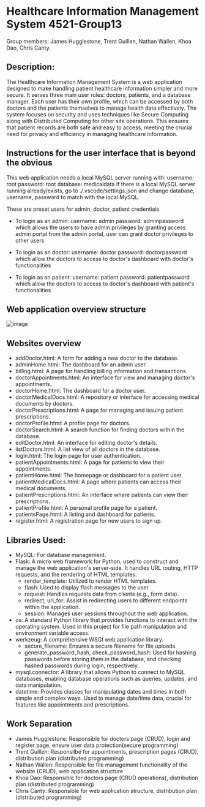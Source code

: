 # Healthcare Information Management System 4521-Group13
Group members: James Hugglestone, Trent Guillen, Nathan Wallen, Khoa Dao, Chris Canty.

## Description: 
The Healthcare Information Management System is a web application designed to make handling patient healthcare information simpler and more secure. It serves three main user roles: doctors, patients, and a database manager. Each user has their own profile, which can be accessed by both doctors and the patients themselves to manage health data effectively. The system focuses on security and uses techniques like Secure Computing along with Distributed Computing for other site operations. This ensures that patient records are both safe and easy to access, meeting the crucial need for privacy and efficiency in managing healthcare information.

## Instructions for the user interface that is beyond the obvious
This web application needs a local MySQL server running with:
username: root
password: root
database: medicaldata
If there is a local MySQL server running already/exists, go to ./.vscode/settings.json and change
database, username, password to match with the local MySQL.

These are preset users for admin, doctor, patient credentials

- To login as an admin:
username: admin
password: adminpassword
which allows the users to have admin privileges by granting access admin portal
from the admin portal, user can grant doctor privileges to other users

- To login as an doctor:
username: doctor
password: doctorpassword
which allow the doctors to access to doctor's dashboard with doctor's functionalities

- To login as an patient:
username: patient
password: patientpassword
which allow the doctors to access to doctor's dashboard with patient's functionalities


## Web application overview structure
![image](https://github.com/KhoaDao03/4521-Group13/assets/129322478/695ff1e6-b95a-471a-a3c9-178a568fc805)

## Websites overview
- addDoctor.html: A form for adding a new doctor to the database.
- adminHome.html: The dashboard for an admin user.
- billing.html: A page for handling billing information and transactions.
- doctorAppointments.html: An interface for view and managing doctor's appointments.
- doctorHome.html: The dashboard for a doctor user.
- doctorMedicalDocs.html: A repository or interface for accessing medical documents by doctors.
- doctorPrescriptions.html: A page for managing and issuing patient prescriptions.
- doctorProfile.html: A profile page for doctors.
- doctorSearch.html: A search function for finding doctors within the database.
- editDoctor.html: An interface for editing doctor's details.
- listDoctors.html: A list view of all doctors in the database.
- login.html: The login page for user authentication.
- patientAppointments.html: A page for patients to view their appointments.
- patientHome.html: The homepage or dashboard for a patient user.
- patientMedicalDocs.html: A page where patients can access their medical documents.
- patientPrescriptions.html: An interface where patients can view their prescriptions.
- patientProfile.html: A personal profile page for a patient.
- patientsPage.html: A listing and dashboard for patients.
- register.html: A registration page for new users to sign up.



## Libraries Used:
- MySQL: For database management.
- Flask: A micro web framework for Python, used to construct and manage the web application's server-side. It handles URL routing, HTTP requests, and the rendering of HTML templates.
    + render_template: Utilized to render HTML templates.
    + flash: Used to display flash messages to the user.
    + request: Handles requests data from clients (e.g., form data).
    + redirect, url_for: Assist in redirecting users to different endpoints within the application.
    + session: Manages user sessions throughout the web application.
- os: A standard Python library that provides functions to interact with the operating system. Used in this project for file path manipulation and environment variable access.
- werkzeug: A comprehensive WSGI web application library.
    + secure_filename: Ensures a secure filename for file uploads.
    + generate_password_hash, check_password_hash: Used for hashing passwords before storing them in the database, and checking hashed passwords during login, respectively.
- mysql.connector: A library that allows Python to connect to MySQL databases, enabling database operations such as queries, updates, and data manipulation.
- datetime: Provides classes for manipulating dates and times in both simple and complex ways. Used to manage date/time data, crucial for features like appointments and prescriptions.



## Work Separation
- James Hugglestone: Responsible for doctors page (CRUD), login and register page, ensure user data protection(secure programming) 
- Trent Guillen: Responsilbe for appointments, prescription pages (CRUD), distribution plan (distributed programming)
- Nathan Wallen: Responsible for file management functionality of the website (CRUD), web application structure
- Khoa Dao: Responsible for doctors page (CRUD operations), distribution plan (distributed programming)
- Chris Canty: Responsible for web application structure, distribution plan (distributed programming)